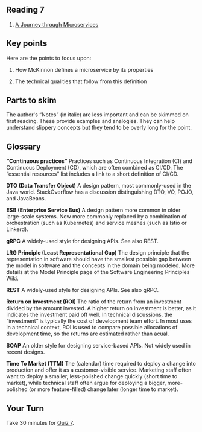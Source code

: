 ## Reading 7
<!--
A Journey through Microservices
-->
1. [A Journey through Microservices](https://medium.com/@nmckinnonblog/microservices-42b09caeb73d)

## Key points

Here are the points to focus upon:

1. How McKinnon defines a microservice by its properties

2. The technical qualities that follow from this definition

## Parts to skim
The author's “Notes” (in italic) are less important and can be skimmed on first reading. These provide examples and analogies. They can help understand slippery concepts but they tend to be overly long for the point.

## Glossary

**“Continuous practices”**
Practices such as Continuous Integration (CI) and Continuous Deployment (CD), which are often combined as CI/CD. The “essential resources” list includes a link to a short definition of CI/CD.

**DTO (Data Transfer Object)**
A design pattern, most commonly-used in the Java world. StackOverflow has a discussion distinguishing DTO, VO, POJO, and JavaBeans.

**ESB (Enterprise Service Bus)**
A design pattern more common in older large-scale systems. Now more commonly replaced by a combination of orchestration (such as Kubernetes) and service meshes (such as Istio or Linkerd).

**gRPC**
A widely-used style for designing APIs. See also REST.

**LRG Principle (Least Representational Gap)**
The design principle that the representation in software should have the smallest possible gap between the model in software and the concepts in the domain being modeled. More details at the Model Principle page of the Software Engineering Principles Wiki.

**REST**
A widely-used style for designing APIs. See also gRPC.

**Return on Investment (ROI)**
The ratio of the return from an investment divided by the amount invested. A higher return on investment is better, as it indicates the investment paid off well. In technical discussions, the “investment” is typically the cost of development team effort. In most uses in a technical context, ROI is used to compare possible allocations of development time, so the returns are estimated rather than acual.

**SOAP**
An older style for designing service-based APIs. Not widely used in recent designs.

**Time To Market (TTM)**
The (calendar) time required to deploy a change into production and offer it as a customer-visible service. Marketing staff often want to deploy a smaller, less-polished change quickly (short time to market), while technical staff often argue for deploying a bigger, more-polished (or more feature-filled) change later (longer time to market).

## Your Turn

   Take 30 minutes for [Quiz 7](https://coursys.sfu.ca/2022sp-cmpt-756-g1/+q7/). 
